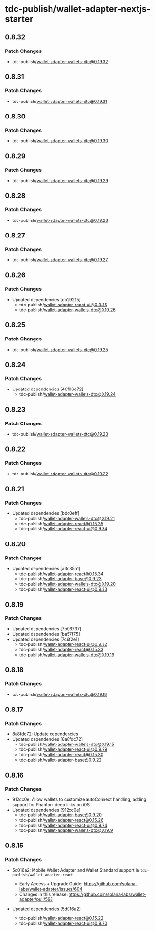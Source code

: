 # tdc-publish/wallet-adapter-nextjs-starter

## 0.8.32

### Patch Changes

-   tdc-publish/wallet-adapter-wallets-dtc@0.19.32

## 0.8.31

### Patch Changes

-   tdc-publish/wallet-adapter-wallets-dtc@0.19.31

## 0.8.30

### Patch Changes

-   tdc-publish/wallet-adapter-wallets-dtc@0.19.30

## 0.8.29

### Patch Changes

-   tdc-publish/wallet-adapter-wallets-dtc@0.19.29

## 0.8.28

### Patch Changes

-   tdc-publish/wallet-adapter-wallets-dtc@0.19.28

## 0.8.27

### Patch Changes

-   tdc-publish/wallet-adapter-wallets-dtc@0.19.27

## 0.8.26

### Patch Changes

-   Updated dependencies [cb29215]
    -   tdc-publish/wallet-adapter-react-ui@0.9.35
    -   tdc-publish/wallet-adapter-wallets-dtc@0.19.26

## 0.8.25

### Patch Changes

-   tdc-publish/wallet-adapter-wallets-dtc@0.19.25

## 0.8.24

### Patch Changes

-   Updated dependencies [46f06e72]
    -   tdc-publish/wallet-adapter-wallets-dtc@0.19.24

## 0.8.23

### Patch Changes

-   tdc-publish/wallet-adapter-wallets-dtc@0.19.23

## 0.8.22

### Patch Changes

-   tdc-publish/wallet-adapter-wallets-dtc@0.19.22

## 0.8.21

### Patch Changes

-   Updated dependencies [bdc0eff]
    -   tdc-publish/wallet-adapter-wallets-dtc@0.19.21
    -   tdc-publish/wallet-adapter-react@0.15.35
    -   tdc-publish/wallet-adapter-react-ui@0.9.34

## 0.8.20

### Patch Changes

-   Updated dependencies [a3d35a1]
    -   tdc-publish/wallet-adapter-react@0.15.34
    -   tdc-publish/wallet-adapter-base@0.9.23
    -   tdc-publish/wallet-adapter-wallets-dtc@0.19.20
    -   tdc-publish/wallet-adapter-react-ui@0.9.33

## 0.8.19

### Patch Changes

-   Updated dependencies [7b06737]
-   Updated dependencies [ba57f75]
-   Updated dependencies [7c6f2e1]
    -   tdc-publish/wallet-adapter-react-ui@0.9.32
    -   tdc-publish/wallet-adapter-react@0.15.33
    -   tdc-publish/wallet-adapter-wallets-dtc@0.19.19

## 0.8.18

### Patch Changes

-   tdc-publish/wallet-adapter-wallets-dtc@0.19.18

## 0.8.17

### Patch Changes

-   8a8fdc72: Update dependencies
-   Updated dependencies [8a8fdc72]
    -   tdc-publish/wallet-adapter-wallets-dtc@0.19.15
    -   tdc-publish/wallet-adapter-react-ui@0.9.29
    -   tdc-publish/wallet-adapter-react@0.15.30
    -   tdc-publish/wallet-adapter-base@0.9.22

## 0.8.16

### Patch Changes

-   912cc0e: Allow wallets to customize autoConnect handling, adding support for Phantom deep links on iOS
-   Updated dependencies [912cc0e]
    -   tdc-publish/wallet-adapter-base@0.9.20
    -   tdc-publish/wallet-adapter-react@0.15.26
    -   tdc-publish/wallet-adapter-react-ui@0.9.24
    -   tdc-publish/wallet-adapter-wallets-dtc@0.19.9

## 0.8.15

### Patch Changes

-   5d016a2: Mobile Wallet Adapter and Wallet Standard support in `tdc-publish/wallet-adapter-react`

    -   Early Access + Upgrade Guide: https://github.com/solana-labs/wallet-adapter/issues/604
    -   Changes in this release: https://github.com/solana-labs/wallet-adapter/pull/598

-   Updated dependencies [5d016a2]
    -   tdc-publish/wallet-adapter-react@0.15.22
    -   tdc-publish/wallet-adapter-react-ui@0.9.20
